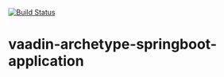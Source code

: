 [![Build Status](https://travis-ci.org/fredlo2010/vaadin-archetype-springboot-application.svg?branch=master)](https://travis-ci.org/fredlo2010/vaadin-archetype-springboot-application)

# vaadin-archetype-springboot-application

